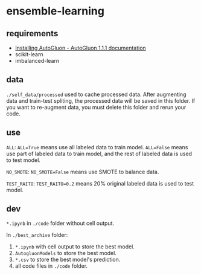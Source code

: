 # ensemble-learning

## requirements

- [Installing AutoGluon - AutoGluon 1.1.1 documentation](https://auto.gluon.ai/stable/install.html)
- scikit-learn
- imbalanced-learn

## data

`./self_data/processed` used to cache processed data. After augmenting data and train-test spliting, the processed data will be saved in this folder. If you want to re-augment data, you must delete this folder and rerun your code.

## use

`ALL`: `ALL=True` means use all labeled data to train model. `ALL=False` means use part of labeled data to train model, and the rest of labeled data is used to test model.

`NO_SMOTE`: `NO_SMOTE=False` means use SMOTE to balance data.

`TEST_RAITO`: `TEST_RAITO=0.2` means 20% original labeled data is used to test model.

## dev

`*.ipynb` in `./code` folder without cell output.

In `./best_archive` folder:

1. `*.ipynb`  with cell output to store the best model.
2. `AutogluonModels` to store the best model.
3. `*.csv` to store the best model's prediction.
4. all code files in `./code` folder.